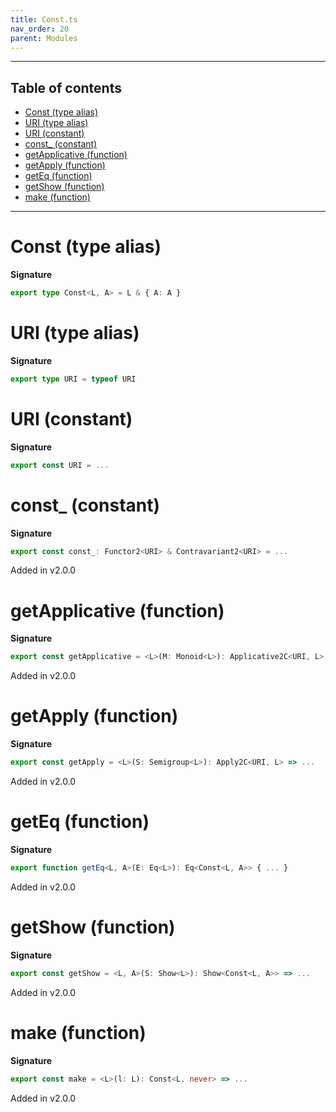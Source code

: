 ```yaml
---
title: Const.ts
nav_order: 20
parent: Modules
---
```


---

<h2 class="text-delta">Table of contents</h2>

- [Const (type alias)](#const-type-alias)
- [URI (type alias)](#uri-type-alias)
- [URI (constant)](#uri-constant)
- [const\_ (constant)](#const_-constant)
- [getApplicative (function)](#getapplicative-function)
- [getApply (function)](#getapply-function)
- [getEq (function)](#geteq-function)
- [getShow (function)](#getshow-function)
- [make (function)](#make-function)

---

# Const (type alias)

**Signature**

```ts
export type Const<L, A> = L & { A: A }
```

# URI (type alias)

**Signature**

```ts
export type URI = typeof URI
```

# URI (constant)

**Signature**

```ts
export const URI = ...
```

# const\_ (constant)

**Signature**

```ts
export const const_: Functor2<URI> & Contravariant2<URI> = ...
```

Added in v2.0.0

# getApplicative (function)

**Signature**

```ts
export const getApplicative = <L>(M: Monoid<L>): Applicative2C<URI, L> => ...
```

Added in v2.0.0

# getApply (function)

**Signature**

```ts
export const getApply = <L>(S: Semigroup<L>): Apply2C<URI, L> => ...
```

Added in v2.0.0

# getEq (function)

**Signature**

```ts
export function getEq<L, A>(E: Eq<L>): Eq<Const<L, A>> { ... }
```

Added in v2.0.0

# getShow (function)

**Signature**

```ts
export const getShow = <L, A>(S: Show<L>): Show<Const<L, A>> => ...
```

Added in v2.0.0

# make (function)

**Signature**

```ts
export const make = <L>(l: L): Const<L, never> => ...
```

Added in v2.0.0
